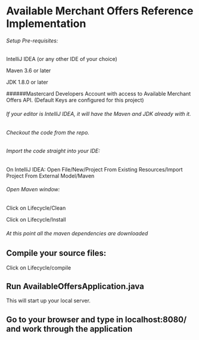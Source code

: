 # Available Merchant Offers Reference Implementation

###### Setup Pre-requisites:

IntelliJ IDEA (or any other IDE of your choice)

Maven 3.6 or later

JDK 1.8.0 or later

######Mastercard Developers Account with access to Available Merchant Offers API. (Default Keys are configured for this project) 

###### If your editor is IntelliJ IDEA, it will have the Maven and JDK already with it.

###### Checkout the code from the repo. 

###### Import the code straight into your IDE: 
On IntelliJ IDEA:
Open File/New/Project From Existing Resources/Import Project From External Model/Maven

###### Open Maven window:
 Click on Lifecycle/Clean

 Click on Lifecycle/Install

###### At this point all the maven dependencies are downloaded

## Compile your source files:
 Click on Lifecycle/compile

## Run AvailableOffersApplication.java
This will start up your local server. 

## Go to your browser and type in localhost:8080/ and work through the application 
 
 
   
